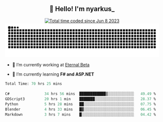 <h2 align="center">👋 Hello! I'm nyarkus_</h2>
<p align="center">
  <a href="https://wakatime.com/@8f9aa332-6725-4e00-a5d9-b2317a4b74a6">
    <img src="https://wakatime.com/badge/user/8f9aa332-6725-4e00-a5d9-b2317a4b74a6.svg" alt="Total time coded since Jun 8 2023" />
  </a>
  <br>
  <img src = "https://github.com/nyarkus/nyarkus/blob/output/github-snake-dark.svg">
</p>

- 🔭 I’m currently working at [Eternal Beta](https://github.com/Kacianoki/Eternal-Beta)
<!--- 💬 Ask me about **nothing :<**-->
- 🌱 I’m currently learning **F# and ASP.NET**

<!--START_SECTION:waka-->

```fs
Total Time: 70 hrs 25 mins

C#                34 hrs 56 mins  ████████████▒░░░░░░░░░░░░   49.49 %
GDScript3         20 hrs 1 min    ███████░░░░░░░░░░░░░░░░░░   28.37 %
Python            5 hrs 28 mins   ██░░░░░░░░░░░░░░░░░░░░░░░   07.75 %
Blender           4 hrs 33 mins   █▓░░░░░░░░░░░░░░░░░░░░░░░   06.45 %
Markdown          3 hrs 7 mins    █░░░░░░░░░░░░░░░░░░░░░░░░   04.42 %
```

<!--END_SECTION:waka-->
